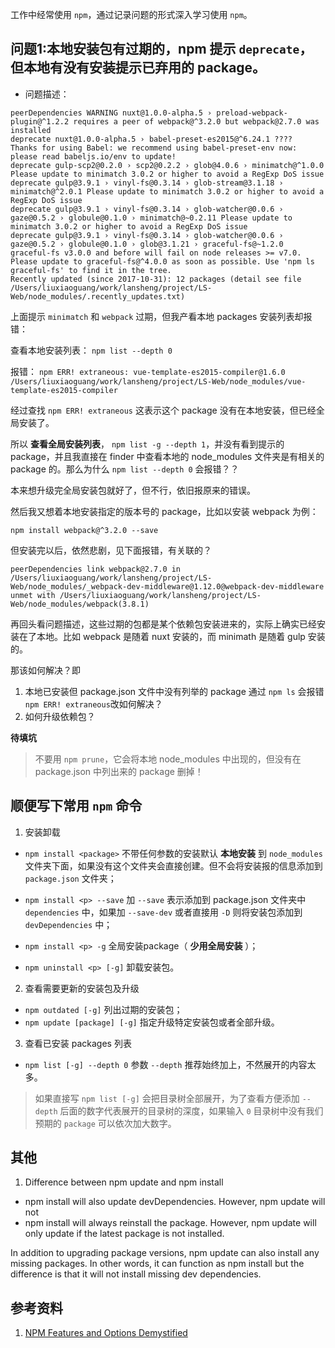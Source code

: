 工作中经常使用 `npm`，通过记录问题的形式深入学习使用 `npm`。

## 问题1:本地安装包有过期的，npm 提示 `deprecate`，但本地有没有安装提示已弃用的 package。

- 问题描述：   

```
peerDependencies WARNING nuxt@1.0.0-alpha.5 › preload-webpack-plugin@^1.2.2 requires a peer of webpack@^3.2.0 but webpack@2.7.0 was installed
deprecate nuxt@1.0.0-alpha.5 › babel-preset-es2015@^6.24.1 ????  Thanks for using Babel: we recommend using babel-preset-env now: please read babeljs.io/env to update!
deprecate gulp-scp2@0.2.0 › scp2@0.2.2 › glob@4.0.6 › minimatch@^1.0.0 Please update to minimatch 3.0.2 or higher to avoid a RegExp DoS issue
deprecate gulp@3.9.1 › vinyl-fs@0.3.14 › glob-stream@3.1.18 › minimatch@^2.0.1 Please update to minimatch 3.0.2 or higher to avoid a RegExp DoS issue
deprecate gulp@3.9.1 › vinyl-fs@0.3.14 › glob-watcher@0.0.6 › gaze@0.5.2 › globule@0.1.0 › minimatch@~0.2.11 Please update to minimatch 3.0.2 or higher to avoid a RegExp DoS issue
deprecate gulp@3.9.1 › vinyl-fs@0.3.14 › glob-watcher@0.0.6 › gaze@0.5.2 › globule@0.1.0 › glob@3.1.21 › graceful-fs@~1.2.0 graceful-fs v3.0.0 and before will fail on node releases >= v7.0. Please update to graceful-fs@^4.0.0 as soon as possible. Use 'npm ls graceful-fs' to find it in the tree.
Recently updated (since 2017-10-31): 12 packages (detail see file /Users/liuxiaoguang/work/lansheng/project/LS-Web/node_modules/.recently_updates.txt)
```

上面提示 `minimatch` 和 `webpack` 过期，但我产看本地 packages 安装列表却报错：

查看本地安装列表： `npm list --depth 0`   

报错： `npm ERR! extraneous: vue-template-es2015-compiler@1.6.0 /Users/liuxiaoguang/work/lansheng/project/LS-Web/node_modules/vue-template-es2015-compiler`   

经过查找 `npm ERR! extraneous` 这表示这个 package 没有在本地安装，但已经全局安装了。   

所以 **查看全局安装列表**， `npm list -g --depth 1`，并没有看到提示的 package，并且我直接在 finder 中查看本地的 node_modules 文件夹是有相关的 package 的。那么为什么 `npm list --depth 0` 会报错？？


本来想升级完全局安装包就好了，但不行，依旧报原来的错误。   

然后我又想着本地安装指定的版本号的 package，比如以安装 webpack 为例：

```
npm install webpack@^3.2.0 --save
```

但安装完以后，依然悲剧，见下面报错，有关联的？

```
peerDependencies link webpack@2.7.0 in /Users/liuxiaoguang/work/lansheng/project/LS-Web/node_modules/_webpack-dev-middleware@1.12.0@webpack-dev-middleware unmet with /Users/liuxiaoguang/work/lansheng/project/LS-Web/node_modules/webpack(3.8.1)
```

再回头看问题描述，这些过期的包都是某个依赖包安装进来的，实际上确实已经安装在了本地。比如 webpack 是随着 nuxt 安装的，而 minimath 是随着 gulp 安装的。

那该如何解决？即

1. 本地已安装但 package.json 文件中没有列举的 package 通过 `npm ls` 会报错 `npm ERR! extraneous`改如何解决？
2. 如何升级依赖包？

**待填坑**

> 不要用 `npm prune`，它会将本地 node_modules 中出现的，但没有在 package.json 中列出来的 package 删掉！

## 顺便写下常用 `npm` 命令

1. 安装卸载

  - `npm install <package>` 不带任何参数的安装默认 **本地安装** 到 `node_modules` 文件夹下面，如果没有这个文件夹会直接创建。但不会将安装报的信息添加到 `package.json` 文件夹；

  - `npm install <p> --save` 加 `--save` 表示添加到 package.json 文件夹中 `dependencies` 中，如果加 `--save-dev` 或者直接用 `-D` 则将安装包添加到 `devDependencies` 中；

  - `npm install <p> -g` 全局安装package（ **少用全局安装** ）；

  - `npm uninstall <p> [-g]` 卸载安装包。

2. 查看需要更新的安装包及升级  

  - `npm outdated [-g]` 列出过期的安装包；
  - `npm update [package] [-g]` 指定升级特定安装包或者全部升级。

3. 查看已安装 packages 列表

  - `npm list [-g] --depth 0` 参数 `--depth` 推荐始终加上，不然展开的内容太多。   

  > 如果直接写 `npm list [-g]` 会把目录树全部展开，为了查看方便添加 `--depth` 后面的数字代表展开的目录树的深度，如果输入 `0` 目录树中没有我们预期的 `package` 可以依次加大数字。

## 其他

1. Difference between npm update and npm install

- npm install will also update devDependencies. However, npm update will not   
- npm install will always reinstall the package. However, npm update will only update if the latest package is not installed.   

In addition to upgrading package versions, npm update can also install any missing packages. In other words, it can function as npm install but the difference is that it will not install missing dev dependencies.  

## 参考资料  
1. [NPM Features and Options Demystified](http://himanshu.gilani.info/blog/2012/10/17/npm-features-and-options-demystified/)
